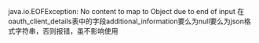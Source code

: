 java.io.EOFException: No content to map to Object due to end of input
在oauth_client_details表中的字段additional_information要么为null要么为json格式字符串，否则报错，虽不影响使用
